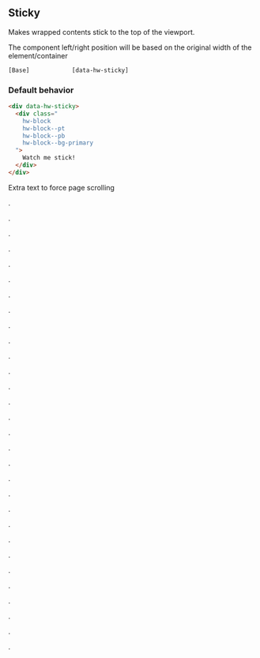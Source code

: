 
## Sticky

Makes wrapped contents stick to the top of the viewport.

The component left/right position will be based on the original width of the element/container

```code
[Base]            [data-hw-sticky]
```

### Default behavior

```html
<div data-hw-sticky>
  <div class="
    hw-block
    hw-block--pt
    hw-block--pb
    hw-block--bg-primary
  ">
    Watch me stick!
  </div>
</div>
```

Extra text to force page scrolling

.

.

.

.

.

.

.

.

.

.

.

.

.

.

.

.

.

.

.

.

.

.

.

.

.

.

.

.

.

.
